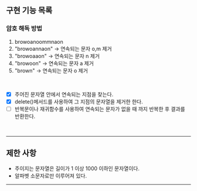 

## 구현 기능 목록


### 암호 해독 방법

1. browoanoommnaon
2. "browoannaon" -> 연속되는 문자 o,m 제거
3. "browoaaon" -> 연속되는 문자 n 제거
4. "browoon" -> 연속되는 문자 a 제거
5. "brown" -> 연속되는 문자 o 제거

<br/>


+ [x] 주어진 문자열 안에서 연속되는 지점을 찾는다.
+ [x] delete()메서드를 사용하여 그 지점의 문자열을 제거한 한다.
+ [ ] 반복문이나 재귀함수를 사용하여 연속되는 문자가 없을 때 까지 반복한 후 결과를 반환한다.

<br/>

<hr/>

## 제한 사항


* 주이지는 문자열은 길이가 1 이상 1000 이하인 문자열이다.
* 알파벳 소문자로만 이루어져 있다.

<hr/>


